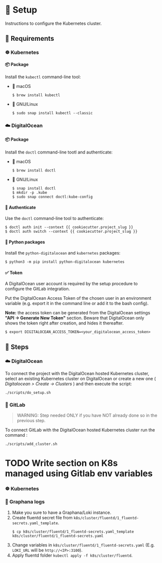 # 🚚 Setup

Instructions to configure the Kubernetes cluster.

## 🧩 Requirements

### ☸️ Kubernetes

#### 📦 Package

Install the `kubectl` command-line tool:

-   🍏 macOS

    ```console
    $ brew install kubectl
    ```

-   🐧 GNU/Linux

    ```console
    $ sudo snap install kubectl --classic
    ```

### ☁️ DigitalOcean

#### 📦 Package

Install the `doctl` command-line tootl and authenticate:

-   🍏 macOS

    ```console
    $ brew install doctl
    ```

-   🐧 GNU/Linux

    ```console
    $ snap install doctl
    $ mkdir -p .kube
    $ sudo snap connect doctl:kube-config
    ```

#### 🔑 Authenticate

Use the `doctl` command-line tool to authenticate:

```console
$ doctl auth init --context {{ cookiecutter.project_slug }}
$ doctl auth switch --context {{ cookiecutter.project_slug }}
```

#### 🐍 Python packages

Install the `python-digitalocean` and `kubernetes` packages:

```console
$ python3 -m pip install python-digitalocean kubernetes
```

#### ✅ Token

A DigitalOcean user account is required by the setup procedure to configure the GitLab integration.

Put the DigitalOcean Access Token of the chosen user in an environment variable (e.g. export it in the command line or add it to the bash config).

**Note:** the access token can be generated from the DigitalOcean settings **"API -> Generate New Token"** section.
Beware that DigitalOcean only shows the token right after creation, and hides it thereafter.

```console
$ export DIGITALOCEAN_ACCESS_TOKEN=<your_digitalocean_access_token>
```

## 👣 Steps

### ☁️ DigitalOcean

To connect the project with the DigitalOcean hosted Kubernetes cluster, select an existing Kubernetes cluster on DigitalOcean or create a new one ( _Digitalocean > Create -> Clusters_ ) and then execute the script:

```console
./scripts/do_setup.sh
```

### 🦝 GitLab

> WARNING: Step needed ONLY if you have NOT already done so in the previous step.

To connect GitLab with the DigitalOcean hosted Kubernetes cluster run the command :

```console
./scripts/add_cluster.sh
```

# TODO Write section on K8s managed using Gitlab env variables

### ☸️ Kubernetes

### 📃 Graphana logs

1. Make you sure to have a Graphana/Loki instance.
2. Create fluentd secret file from `k8s/cluster/fluentd/1_fluentd-secrets.yaml_template`.
    ```console
    $ cp k8s/cluster/fluentd/1_fluentd-secrets.yaml_template k8s/cluster/fluentd/1_fluentd-secrets.yaml
    ```
3. Change variables in `k8s/cluster/fluentd/1_fluentd-secrets.yaml` (E.g. `LOKI_URL` will be `http://<IP>:3100`).
4. Apply fluentd folder `kubectl apply -f k8s/cluster/fluentd`.
